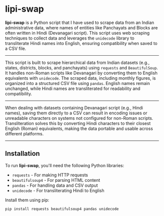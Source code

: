 # lipi-swap

**lipi-swap** is a Python script that I have used to scrape data from an Indian administrative data, where names of entities like Panchayats and Blocks are often written in Hindi (Devanagari script). This script uses web scraping techniques to collect data and leverages the `unidecode` library to transliterate Hindi names into English, ensuring compatibility when saved to a CSV file.

---

This script is built to scrape hierarchical data from Indian datasets (e.g., states, districts, blocks, and panchayats) using `requests` and `BeautifulSoup`. It handles non-Roman scripts like Devanagari by converting them to English equivalents with `unidecode`. The scraped data, including monthly figures, is organized into a structured CSV file using `pandas`. English names remain unchanged, while Hindi names are transliterated for readability and compatibility.

---

When dealing with datasets containing Devanagari script (e.g., Hindi names), saving them directly to a CSV can result in encoding issues or unreadable characters on systems not configured for non-Roman scripts. Transliteration solves this by converting Hindi characters to their closest English (Roman) equivalents, making the data portable and usable across different platforms.

---

## Installation

To run **lipi-swap**, you'll need the following Python libraries:

- `requests` - For making HTTP requests
- `beautifulsoup4` - For parsing HTML content
- `pandas` - For handling data and CSV output
- `unidecode` - For transliterating Hindi to English

Install them using pip:

```bash
pip install requests beautifulsoup4 pandas unidecode
```
